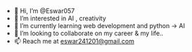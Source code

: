 - 👋 Hi, I’m @Eswar057
- 👀 I’m interested in AI , creativity
- 🌱 I’m currently learning web development and python -> AI
- 💞️ I’m looking to collaborate on my career & my life..
- 📫 Reach me at eswar241201@gmail.com

<!---
Eswar057/Eswar057 is a ✨ special ✨ repository because its `README.md` (this file) appears on your GitHub profile.
You can click the Preview link to take a look at your changes.
--->

